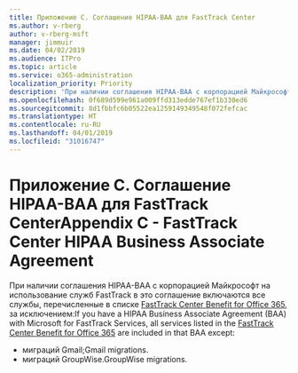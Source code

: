 ```yaml
---
title: Приложение C. Соглашение HIPAA-BAA для FastTrack Center
ms.author: v-rberg
author: v-rberg-msft
manager: jimmuir
ms.date: 04/02/2019
ms.audience: ITPro
ms.topic: article
ms.service: o365-administration
localization_priority: Priority
description: 'При наличии соглашения HIPAA-BAA с корпорацией Майкрософт на использование служб FastTrack в это соглашение включаются все службы, перечисленные в списке FastTrack Center Benefit for Office 365, за исключением:'
ms.openlocfilehash: 0f689d599e961a009ffd313edde767ef1b330ed6
ms.sourcegitcommit: 8d1fbbfc6b05522ea1259149349548f072fefcac
ms.translationtype: HT
ms.contentlocale: ru-RU
ms.lasthandoff: 04/01/2019
ms.locfileid: "31016747"
---
```

# <a name="appendix-c---fasttrack-center-hipaa-business-associate-agreement"></a><span data-ttu-id="b2840-103">Приложение C. Соглашение HIPAA-BAA для FastTrack Center</span><span class="sxs-lookup"><span data-stu-id="b2840-103">Appendix C - FastTrack Center HIPAA Business Associate Agreement</span></span>

<span data-ttu-id="b2840-104">При наличии соглашения HIPAA-BAA с корпорацией Майкрософт на использование служб FastTrack в это соглашение включаются все службы, перечисленные в списке [FastTrack Center Benefit for Office 365](O365-fasttrack-benefit-for-office-365.md), за исключением:</span><span class="sxs-lookup"><span data-stu-id="b2840-104">If you have a HIPAA Business Associate Agreement (BAA) with Microsoft for FastTrack Services, all services listed in the [FastTrack Center Benefit for Office 365](O365-fasttrack-benefit-for-office-365.md) are included in that BAA except:</span></span> 
  
- <span data-ttu-id="b2840-105">миграций Gmail;</span><span class="sxs-lookup"><span data-stu-id="b2840-105">Gmail migrations.</span></span>   
- <span data-ttu-id="b2840-106">миграций GroupWise.</span><span class="sxs-lookup"><span data-stu-id="b2840-106">GroupWise migrations.</span></span>
    

